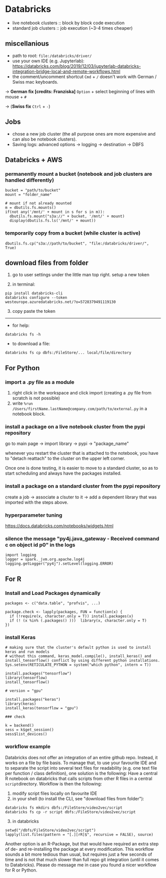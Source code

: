 # Databricks

- live notebook clusters :: block by block code execution
- standard job clusters :: job execution (~3-4 times cheaper)

## miscellanious

- path to root: `file:/databricks/driver/`
- use your own IDE (e.g. Jupyterlab): https://databricks.com/blog/2019/12/03/jupyterlab-databricks-integration-bridge-local-and-remote-workflows.html
- the comment/uncomment shortcut `Cmd` + `/` doesn't work with German / Swiss mac keyboards. 

-> **German fix [credits: Franziska]** `Option` + select beginning of lines with mouse + `#`

-> (**Swiss fix** `Ctrl` + `-`)

## Jobs

- chose a new job cluster (the all purpose ones are more expensive and can also be notebook clusters).
- Saving logs: advanced options -> logging -> destination -> DBFS

## Databricks + AWS

### permanently mount a bucket (notebook and job clusters are handled differently)

```
bucket = "path/to/bucket"
mount = "folder_name"

# mount if not already mounted
m = dbutils.fs.mounts()
if(not any('/mnt/' + mount in s for s in m)):
  dbutils.fs.mount("s3a://" + bucket, '/mnt/' + mount)
  display(dbutils.fs.ls('/mnt/' + mount))
```

### temporarily copy from a bucket (while cluster is active)

```
dbutils.fs.cp("s3a://path/to/bucket", "file:/databricks/driver/", True)
```

## download files from folder

1. go to user settings under the little man top right. setup a new token

2. in terminal:

```
pip install databricks-cli
databricks configure --token
westeurope.azuredatabricks.net/?o=5728379491119130
```

3. copy paste the token

---

- for help:

```
databricks fs -h
```

- to download a file:

```
databricks fs cp dbfs:/FileStore/... local/file/directory
```


## For Python

### import a .py file as a module

1. right click in the workspace and click import (creating a .py file from scratch is not possible)
2. write `%run /Users/firstName.lastName@company.com/path/to/external.py` in a notebook block.

### install a package on a live notebook cluster from the pypi repository

go to main page -> import library -> pypi -> "package_name"

whenever you restart the cluster that is attached to the notebook, you have to "detach reattach" to the cluster on the upper left corner.

 <!--- 
, you have to reinstall farm:
 uninstall (go to workspace -> "farm" -> uninstall) -> restart cluster -> install (go to workspace -> "farm" -> install)
just --->

Once one is done testing, it is easier to move to a standard cluster, so as to start scheduling and always have the packages installed.

### install a package on a standard cluster from the pypi repository

create a job -> associate a clsuter to it -> add a dependent library that was imported with the steps above.

### hyperparameter tuning

https://docs.databricks.com/notebooks/widgets.html


### silence the message "py4j.java_gateway -   Received command c on object id p0" in the logs

```
import logging
logger = spark._jvm.org.apache.log4j
logging.getLogger("py4j").setLevel(logging.ERROR)
```

## For R

### Install and Load Packages dynamically

```
packages <- c("data.table", "profvis", ...)

package.check <- lapply(packages, FUN = function(x) {
  if (!require(x, character.only = T)) install.packages(x)
  if (! (x %in% (.packages() )))  library(x, character.only = T)
})
```


### install Keras

```
# making sure that the cluster's default python is used to install keras and run models
# without this command, keras_model.compile(), install_keras() and install_tensorflow() conflict by using different python installations.
Sys.setenv(RETICULATE_PYTHON = system("which python", intern = T))

install.packages("tensorflow")
library(tensorflow)
install_tensorflow()

# version = "gpu"

install.packages("keras")
library(keras)
install_keras(tensorflow = "gpu")

### check

k = backend()
sess = k$get_session()
sess$list_devices()
```

### workflow example

Databricks does not offer an integration of an entire github repo. Instead, it works on a file by file basis. To manage that, to use your favourite IDE and to separate the script into several text files for readability (e.g. one text file per function / class definition), one solution is the following:
Have a central R notebook on databricks that calls scripts from other R files in a central ```script```directory. Workflow is then the following:
1. modify script files locally on favourite IDE
2. in your shell (to install the CLI, see "download files from folder"): 
  ```
  databricks fs mkdirs dbfs:/FileStore/video2vec/script
  databricks fs cp -r script dbfs:/FileStore/video2vec/script
  ```
3. in databricks
  ```
  setwd("/dbfs/FileStore/video2vec/script")
  lapply(list.files(pattern = "[.][rR]$", recursive = FALSE), source)
  ```

Another option is an R-Package, but that would have required an extra step of de- and re-installing the package at every modification.
This workflow sounds a bit more tedious than usual, but requires just a few seconds of time and is not that much slower than full repo git integration (until it comes to Databricks). Please do message me in case you found a nicer workflow for R or Python. 
